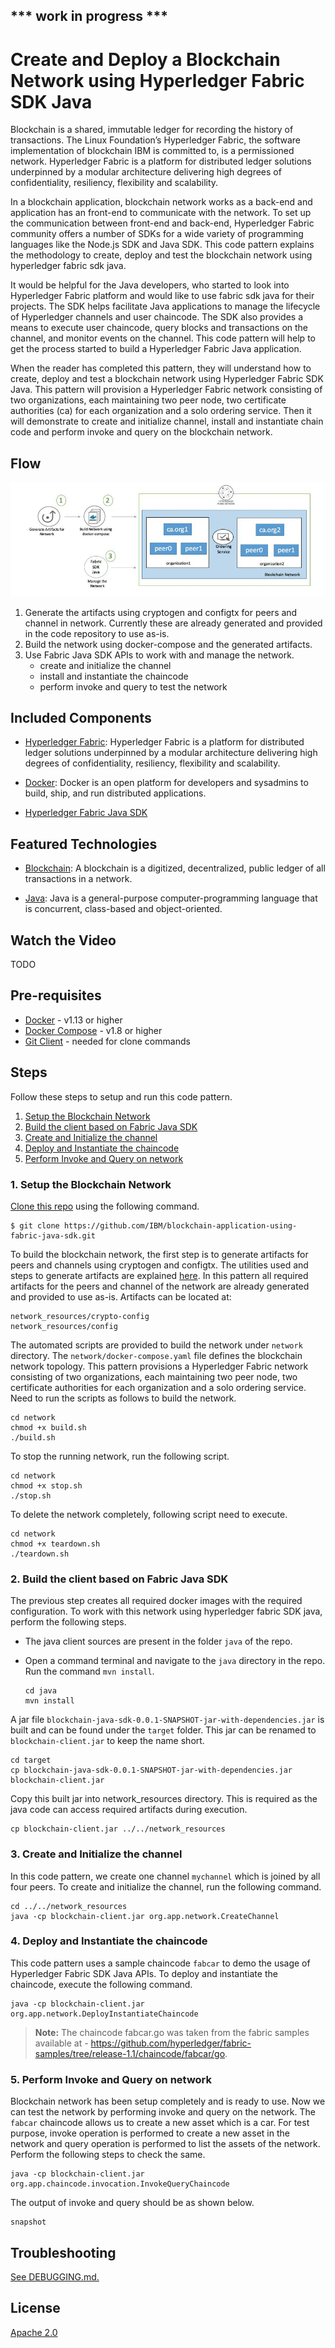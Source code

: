 ## *** work in progress *** 
# Create and Deploy a Blockchain Network using Hyperledger Fabric SDK Java

Blockchain is a shared, immutable ledger for recording the history of transactions. The Linux Foundation’s Hyperledger Fabric, the software implementation of blockchain IBM is committed to, is a permissioned network. Hyperledger Fabric is a platform for distributed ledger solutions underpinned by a modular architecture delivering high degrees of confidentiality, resiliency, flexibility and scalability. 

In a blockchain application, blockchain network works as a back-end and application has an front-end to communicate with the network. To set up the communication between front-end and back-end, Hyperledger Fabric community offers a number of SDKs for a wide variety of programming languages like the Node.js SDK and Java SDK. This code pattern explains the methodology to create, deploy and test the blockchain network using hyperledger fabric sdk java. 

It would be helpful for the Java developers, who started to look into Hyperledger Fabric platform and would like to use fabric sdk java for their projects. The SDK helps facilitate Java applications to manage the lifecycle of Hyperledger channels and user chaincode. The SDK also provides a means to execute user chaincode, query blocks and transactions on the channel, and monitor events on the channel. This code pattern will help to get the process started to build a Hyperledger Fabric Java application.

When the reader has completed this pattern, they will understand how to create, deploy and test a blockchain network using Hyperledger Fabric SDK Java. This pattern will provision a Hyperledger Fabric network consisting of two organizations, each maintaining two peer node, two certificate authorities (ca) for each organization and a solo ordering service. Then it will demonstrate to create and initialize channel, install and instantiate chain code and perform invoke and query on the blockchain network.

## Flow

   ![](images/architecture.png)

1. Generate the artifacts using cryptogen and configtx for peers and channel in network. Currently these are already generated and provided in the code repository to use as-is.
2. Build the network using docker-compose and the generated artifacts.
3. Use Fabric Java SDK APIs to work with and manage the network. 
    * create and initialize the channel
    * install and instantiate the chaincode
    * perform invoke and query to test the network


## Included Components

* [Hyperledger Fabric](https://hyperledger-fabric.readthedocs.io/): Hyperledger Fabric is a platform for distributed ledger solutions underpinned by a modular architecture delivering high degrees of confidentiality, resiliency, flexibility and scalability.

* [Docker](https://www.docker.com/): Docker is an open platform for developers and sysadmins to build, ship, and run distributed applications.

* [Hyperledger Fabric Java SDK](https://github.com/hyperledger/fabric-sdk-java)

## Featured Technologies

* [Blockchain](https://en.wikipedia.org/wiki/Blockchain): A blockchain is a digitized, decentralized, public ledger of all transactions in a network.

* [Java](https://en.wikipedia.org/wiki/Java_(programming_language)): Java is a general-purpose computer-programming language that is concurrent, class-based and object-oriented.

## Watch the Video
TODO

## Pre-requisites

* [Docker](https://www.docker.com/get-docker) - v1.13 or higher
* [Docker Compose](https://docs.docker.com/compose/overview/) - v1.8 or higher
* [Git Client](https://git-scm.com/downloads) - needed for clone commands

## Steps

Follow these steps to setup and run this code pattern. 

1. [Setup the Blockchain Network](#1-setup-the-blockchain-network)
2. [Build the client based on Fabric Java SDK](#2-build-the-client-based-on-fabric-java-sdk)
3. [Create and Initialize the channel](#3-create-and-initialize-the-channel)
4. [Deploy and Instantiate the chaincode](#4-deploy-and-instantiate-the-chaincode)
5. [Perform Invoke and Query on network](#5-perform-invoke-and-query-on-network)

### 1. Setup the Blockchain Network

[Clone this repo](https://github.com/IBM/blockchain-application-using-fabric-java-sdk) using the following command.

```
$ git clone https://github.com/IBM/blockchain-application-using-fabric-java-sdk.git
```

To build the blockchain network, the first step is to generate artifacts for peers and channels using cryptogen and configtx. The utilities used and steps to generate artifacts are explained [here](http://hyperledger-fabric.readthedocs.io/en/release-1.0/build_network.html). In this pattern all required artifacts for the peers and channel of the network are already generated and provided to use as-is. Artifacts can be located at:

   ```
   network_resources/crypto-config
   network_resources/config
   ````

The automated scripts are provided to build the network under `network` directory. The `network/docker-compose.yaml` file defines the blockchain network topology. This pattern provisions a Hyperledger Fabric network consisting of two organizations, each maintaining two peer node, two certificate authorities for each organization and a solo ordering service. Need to run the scripts as follows to build the network.

   ```
   cd network
   chmod +x build.sh
   ./build.sh
   ```

To stop the running network, run the following script.

   ```
   cd network
   chmod +x stop.sh
   ./stop.sh
   ```

To delete the network completely, following script need to execute.

   ```
   cd network
   chmod +x teardown.sh
   ./teardown.sh
   ```

### 2. Build the client based on Fabric Java SDK

The previous step creates all required docker images with the required configuration. To work with this network using hyperledger fabric SDK java, perform the following steps.

* The java client sources are present in the folder `java` of the repo.
* Open a command terminal and navigate to the `java` directory in the repo. Run the command `mvn install`.

   ```
   cd java
   mvn install
   ```

A jar file `blockchain-java-sdk-0.0.1-SNAPSHOT-jar-with-dependencies.jar` is built and can be found under the `target` folder. This jar can be renamed to `blockchain-client.jar` to keep the name short. 

   ```
   cd target
   cp blockchain-java-sdk-0.0.1-SNAPSHOT-jar-with-dependencies.jar blockchain-client.jar
   ```
   
Copy this built jar into network_resources directory. This is required as the java code can access required artifacts during execution.

   ```
   cp blockchain-client.jar ../../network_resources
   ```

### 3. Create and Initialize the channel

In this code pattern, we create one channel `mychannel` which is joined by all four peers. To create and initialize the channel, run the following command.

   ```
   cd ../../network_resources
   java -cp blockchain-client.jar org.app.network.CreateChannel
   ```

### 4. Deploy and Instantiate the chaincode

This code pattern uses a sample chaincode `fabcar` to demo the usage of Hyperledger Fabric SDK Java APIs. To deploy and instantiate the chaincode, execute the following command.

   ```
   java -cp blockchain-client.jar org.app.network.DeployInstantiateChaincode
   ```
   
   > **Note:** The chaincode fabcar.go was taken from the fabric samples available at - https://github.com/hyperledger/fabric-samples/tree/release-1.1/chaincode/fabcar/go.

### 5. Perform Invoke and Query on network

Blockchain network has been setup completely and is ready to use. Now we can test the network by performing invoke and query on the network. The `fabcar` chaincode allows us to create a new asset which is a car. For test purpose, invoke operation is performed to create a new asset in the network and query operation is performed to list the assets of the network. Perform the following steps to check the same.

   ```
   java -cp blockchain-client.jar org.app.chaincode.invocation.InvokeQueryChaincode
   ```

The output of invoke and query should be as shown below.

   ```
   snapshot
   ```

## Troubleshooting

[See DEBUGGING.md.](DEBUGGING.md)

## License
[Apache 2.0](LICENSE)

